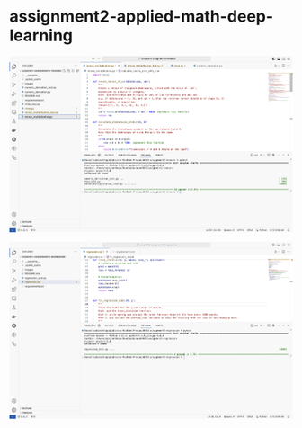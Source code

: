 # assignment2-applied-math-deep-learning

![Alt text](assignment2-local.png)

![Alt text](assignment3-local.png)
